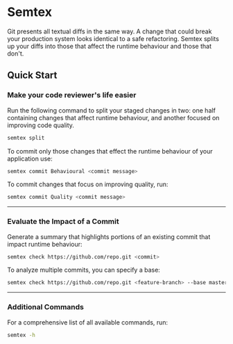 # Semtex

Git presents all textual diffs in the same way. A change that could break your production system looks identical to a safe refactoring. Semtex splits up your diffs into those that affect the runtime behaviour and those that don't.


## Quick Start
### Make your code reviewer's life easier
Run the following command to split your staged changes in two: one half containing changes that affect runtime
behaviour, and another focused on improving code quality.
```sh
semtex split
```
To commit only those changes that effect the runtime behaviour of your application use:
```sh
semtex commit Behavioural <commit message>
```
To commit changes that focus on improving quality, run:
```sh
semtex commit Quality <commit message>
```

-------
 
### Evaluate the Impact of a Commit
Generate a summary that highlights portions of an existing commit that impact runtime behaviour:
```sh
semtex check https://github.com/repo.git <commit>
```
To analyze multiple commits, you can specify a base:
```sh
semtex check https://github.com/repo.git <feature-branch> --base master
```

-----
### Additional Commands
For a comprehensive list of all available commands, run:
```sh
semtex -h
```
